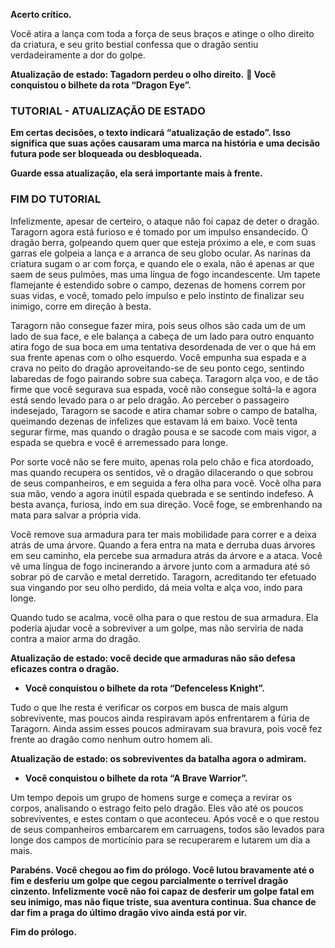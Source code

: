 **Acerto crítico.** 
 
Você atira a lança com toda a força de seus braços e atinge o olho direito da criatura, e seu grito bestial confessa que o dragão sentiu verdadeiramente a dor do golpe. 
 
**Atualização de estado: Tagadorn perdeu o olho direito.** 
** Você conquistou o bilhete da rota “Dragon Eye”.** 
 
<h3>TUTORIAL - ATUALIZAÇÃO DE ESTADO</h3> 

**Em certas decisões, o texto indicará “atualização de estado”. Isso significa que suas ações causaram uma marca na história e uma decisão futura pode ser bloqueada ou desbloqueada.** 

**Guarde essa atualização, ela será importante mais à frente.**
<h3>FIM DO TUTORIAL</h3>
 
Infelizmente, apesar de certeiro, o ataque não foi capaz de deter o dragão. Taragorn agora está furioso e é tomado por um impulso ensandecido. O dragão berra, golpeando quem quer que esteja próximo a ele, e com suas garras ele golpeia a lança e a arranca de seu globo ocular. As narinas da criatura sugam o ar com força, e quando ele o exala, não é apenas ar que saem de seus pulmões, mas uma língua de fogo incandescente. Um tapete flamejante é estendido sobre o campo, dezenas de homens correm por suas vidas, e você, tomado pelo impulso e pelo instinto de finalizar seu inimigo, corre em direção à besta. 
 
Taragorn não consegue fazer mira, pois seus olhos são cada um de um lado de sua face, e ele balança a cabeça de um lado para outro enquanto atira fogo de sua boca em uma tentativa desordenada de ver o que há em sua frente apenas com o olho esquerdo. Você empunha sua espada e a crava no peito do dragão aproveitando-se de seu ponto cego, sentindo labaredas de fogo pairando sobre sua cabeça. Taragorn alça voo, e de tão firme que você segurava sua espada, você não consegue soltá-la e agora está sendo levado para o ar pelo dragão. Ao perceber o passageiro indesejado, Taragorn se sacode e atira chamar sobre o campo de batalha, queimando dezenas de infelizes que estavam lá em baixo. Você tenta segurar firme, mas quando o dragão pousa e se sacode com mais vigor, a espada se quebra e você é arremessado para longe.  
 
Por sorte você não se fere muito, apenas rola pelo chão e fica atordoado, mas quando recupera os sentidos, vê o dragão dilacerando o que sobrou de seus companheiros, e em seguida a fera olha para você. Você olha para sua mão, vendo a agora inútil espada quebrada e se sentindo indefeso. A besta avança, furiosa, indo em sua direção. Você foge, se embrenhando na mata para salvar a própria vida. 
 
Você remove sua armadura para ter mais mobilidade para correr e a deixa atrás de uma árvore. Quando a fera entra na mata e derruba duas árvores em seu caminho, ela percebe sua armadura atrás da árvore e a ataca. Você vê uma língua de fogo incinerando a árvore junto com a armadura até só sobrar pó de carvão e metal derretido. Taragorn, acreditando ter efetuado sua vingando por seu olho perdido, dá meia volta e alça voo, indo para longe. 
 
Quando tudo se acalma, você olha para o que restou de sua armadura. Ela poderia ajudar você a sobreviver a um golpe, mas não serviria de nada contra a maior arma do dragão. 
 
**Atualização de estado: você decide que armaduras não são defesa eficazes contra o dragão.**  
- **Você conquistou o bilhete da rota “Defenceless Knight”.** 
 
Tudo o que lhe resta é verificar os corpos em busca de mais algum sobrevivente, mas poucos ainda respiravam após enfrentarem a fúria de Taragorn. Ainda assim esses poucos admiravam sua bravura, pois você fez frente ao dragão como nenhum outro homem ali. 
 
**Atualização de estado: os sobreviventes da batalha agora o admiram.** 
- **Você conquistou o bilhete da rota “A Brave Warrior”.** 
 
Um tempo depois um grupo de homens surge e começa a revirar os corpos, analisando o estrago feito pelo dragão. Eles vão até os poucos sobreviventes, e estes contam o que aconteceu. Após você e o que restou de seus companheiros embarcarem em carruagens, todos são levados para longe dos campos de morticínio para se recuperarem e lutarem um dia a mais. 
 
**Parabéns. Você chegou ao fim do prólogo. Você lutou bravamente até o fim e desferiu um golpe que cegou parcialmente o terrível dragão cinzento. Infelizmente você não foi capaz de desferir um golpe fatal em seu inimigo, mas não fique triste, sua aventura continua. Sua chance de dar fim a praga do último dragão vivo ainda está por vir.**

**Fim do prólogo.**